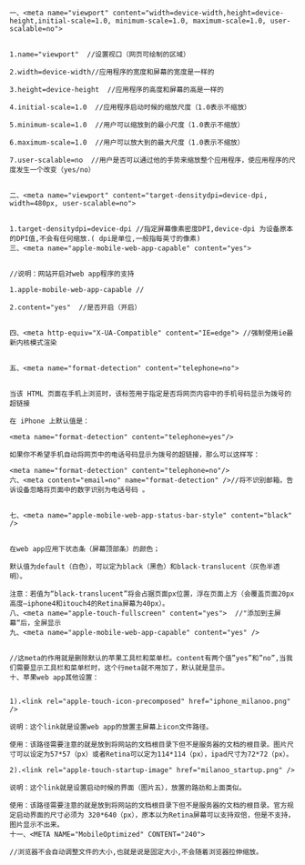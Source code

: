     一、<meta name="viewport" content="width=device-width,height=device-height,initial-scale=1.0, minimum-scale=1.0, maximum-scale=1.0, user-scalable=no">
    
    
    1.name="viewport"  //设置视口（网页可绘制的区域）
    
    2.width=device-width//应用程序的宽度和屏幕的宽度是一样的
    
    3.height=device-height  //应用程序的高度和屏幕的高是一样的
    
    4.initial-scale=1.0  //应用程序启动时候的缩放尺度（1.0表示不缩放）
    
    5.minimum-scale=1.0  //用户可以缩放到的最小尺度（1.0表示不缩放）
    
    6.maximum-scale=1.0  //用户可以放大到的最大尺度（1.0表示不缩放）
    
    7.user-scalable=no  //用户是否可以通过他的手势来缩放整个应用程序，使应用程序的尺度发生一个改变（yes/no）
    
    
    二、<meta name="viewport" content="target-densitydpi=device-dpi, width=480px, user-scalable=no">
    
    
    1.target-densitydpi=device-dpi //指定屏幕像素密度DPI,device-dpi 为设备原本的DPI值,不会有任何缩放.( dpi是单位,一般指每英寸的像素)
    三、<meta name="apple-mobile-web-app-capable" content="yes"> 
    
    
    //说明：网站开启对web app程序的支持
    
    1.apple-mobile-web-app-capable //
    
    2.content="yes"  //是否开启（开启）
    
    
    四、<meta http-equiv="X-UA-Compatible" content="IE=edge"> //强制使用ie最新内核模式渲染
    
    
    五、<meta name="format-detection" content="telephone=no">
    
    
    当该 HTML 页面在手机上浏览时，该标签用于指定是否将网页内容中的手机号码显示为拨号的超链接
    
    在 iPhone 上默认值是：
    
    <meta name="format-detection" content="telephone=yes"/>
    
    如果你不希望手机自动将网页中的电话号码显示为拨号的超链接，那么可以这样写：
    
    <meta name="format-detection" content="telephone=no"/>
    六、<meta content="email=no" name="format-detection" />//将不识别邮箱，告诉设备忽略将页面中的数字识别为电话号码 。
    
    
    七、<meta name="apple-mobile-web-app-status-bar-style" content="black" />
    
    
    在web app应用下状态条（屏幕顶部条）的颜色；
    
    默认值为default（白色），可以定为black（黑色）和black-translucent（灰色半透明）。
    
    注意：若值为“black-translucent”将会占据页面px位置，浮在页面上方（会覆盖页面20px高度–iphone4和itouch4的Retina屏幕为40px）。
    八、<meta name="apple-touch-fullscreen" content="yes">  //"添加到主屏幕“后，全屏显示
    九、<meta name="apple-mobile-web-app-capable" content="yes" />
    
    
    //这meta的作用就是删除默认的苹果工具栏和菜单栏。content有两个值”yes”和”no”,当我们需要显示工具栏和菜单栏时，这个行meta就不用加了，默认就是显示。
    十、苹果web app其他设置：
    
    
    1).<link rel="apple-touch-icon-precomposed" href="iphone_milanoo.png" />
    
    说明：这个link就是设置web app的放置主屏幕上icon文件路径。
    
    使用：该路径需要注意的就是放到将网站的文档根目录下但不是服务器的文档的根目录。图片尺寸可以设定为57*57（px）或者Retina可以定为114*114（px），ipad尺寸为72*72（px）。
    
    2).<link rel="apple-touch-startup-image" href="milanoo_startup.png" />
    
    说明：这个link就是设置启动时候的界面（图片五），放置的路劲和上面类似。
    
    使用：该路径需要注意的就是放到将网站的文档根目录下但不是服务器的文档的根目录。官方规定启动界面的尺寸必须为 320*640（px），原本以为Retina屏幕可以支持双倍，但是不支持，图片显示不出来。
    十一、<META NAME="MobileOptimized" CONTENT="240">
    
    //浏览器不会自动调整文件的大小,也就是说是固定大小,不会随着浏览器拉伸缩放。